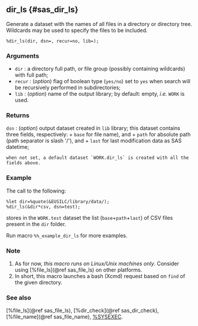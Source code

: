 ## dir_ls {#sas_dir_ls}
Generate a dataset with the names of all files in a directory or directory tree.
Wildcards may be used to specify the files to be included.

	%dir_ls(dir, dsn=, recur=no, lib=);

### Arguments
* `dir` : a directory full path, or file group (possibly containing wildcards) with full 
	path;
* `recur` : (_option_) flag of boolean type (`yes/no`) set to `yes` when search will
	be recursively performed in subdirectories;
* `lib` : (_option_) name of the output library; by default: empty, _i.e._ `WORK` is used.

### Returns
`dsn` : (_option_) output dataset created in `lib` library; this dataset contains three 
	fields, respectively:
		+ `base` for file name), and
		+ `path` for absolute path (path separator is slash '/'), and 
		+ `last` for last modification data as SAS datetime;

	when not set, a default dataset `WORK.dir_ls` is created with all the fields above.

### Example
The call to the following:

	%let dir=%quote(&EUSILC/library/data/);
	%dir_ls(&dir*csv, dsn=test);

stores in the `WORK.test` dataset the list (`base`+`path`+`last`) of CSV files present in the `dir` 
folder.

Run macro `%%_example_dir_ls` for more examples.

### Note
1. As for now, *this macro runs on Linux/Unix machines only*. Consider using [%file_ls](@ref sas_file_ls)
on other platforms.
2. In short, this macro launches a bash (Xcmd) request based on `find` of the given directory. 

### See also
[%file_ls](@ref sas_file_ls), [%dir_check](@ref sas_dir_check), [%file_name](@ref sas_file_name), 
[%SYSEXEC](http://support.sas.com/documentation/cdl/en/mcrolref/61885/HTML/default/viewer.htm#a000171045.htm).
